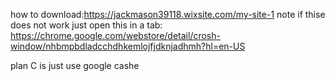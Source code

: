 how to download:https://jackmason39118.wixsite.com/my-site-1
note if thise does not work just open this in a tab: https://chrome.google.com/webstore/detail/crosh-window/nhbmpbdladcchdhkemlojfjdknjadhmh?hl=en-US

plan C is just use google cashe

